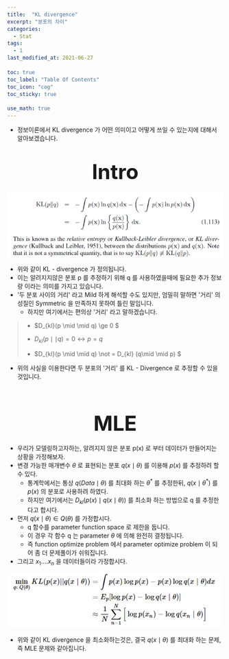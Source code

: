 ```yaml
---
title:  "KL divergence"
excerpt: "분포의 차이"
categories:
  - Stat
tags:
  - 1
last_modified_at: 2021-06-27

toc: true
toc_label: "Table Of Contents"
toc_icon: "cog"
toc_sticky: true

use_math: true
---
```


- 정보이론에서 KL divergence 가 어떤 의미이고 어떻게 쓰일 수 있는지에 대해서 알아보겠습니다. 

# <center><font size="10">Intro</font></center>

![png](/assets/images/Stat/4_1.png)

- 위와 같이 KL - divergence 가 정의됩니다. 
- 이는 알려지지않은 분포 p 를 추정하기 위해 q 를 사용하였을때에 필요한 추가 정보량 이라는 의미를 가지고 있습니다. 
- '두 분포 사이의 거리' 라고 Mild 하게 해석할 수도 있지만, 엄밀히 말하면 '거리' 의 성질인 Symmetric 을 만족하지 못하여 틀린 말입니다. 
  - 하지만 여기에서는 편의상 '거리' 라고 말하겠습니다.

> - $D_{kl}(p \mid \mid q) \ge 0 $
>
> - $D_{kl}(p \mid \mid q) = 0  \leftrightarrow p =q$
>
> - $D_{kl}(p \mid \mid q) \not = D_{kl} (q\mid \mid p) $ 

- 위의 사실을 이용한다면 두 분포의 '거리' 를 KL - Divergence 로 추정할 수 있을것입니다. 

<br>

# <center><font size="10">MLE </font></center>

- 우리가 모델링하고자하는, 알려지지 않은 분포 p(x) 로 부터 데이터가 만들어지는 상황을 가정해보자. 
- 변경 가능한 매개변수 $\theta$ 로 표현되는 분포 $q(x\mid \theta)$ 를 이용해 $p(x)$ 를 추정하려 할 수 있다.
  - 통계학에서는 통상 $q(Data \mid \theta)$ 를 최대화 하는 $\theta ^*$ 를 추정한뒤, $q(x\mid \theta^*)$ 를 $p(x)$ 의 분포로 사용하려 하였다.
  - 하지만 여기에서는 $D_{kl}(p(x) \mid q(x\mid \theta))$ 를 최소화 하는 방법으로 q 를 추정한다고 합시다. 
- 먼저 $q(x\mid \theta)\in Q(\theta)$ 를 가정합시다.
  - q 함수를 parameter function space 로 제한을 둡니다. 
  - 이 경우 각 함수 q 는 parameter $\theta$ 에 의해 완전히 결정됩니다. 
  - 즉 function optimize problem 에서 parameter optimize problem 이 되어 좀 더 문제풀이가 쉬워집니다. 
- 그리고 $x_1 .... x_n$ 을 데이터들이라 가정합시다. 

![png](/assets/images/Stat/4_2.png)

- 위와 같이 KL divergence 을 최소화하는것은, 결국 $q(x\mid \theta)$ 를 최대화 하는 문제, 즉 MLE  문제와 같아집니다.

